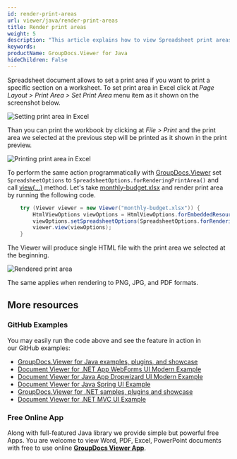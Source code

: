 ```yaml
---
id: render-print-areas
url: viewer/java/render-print-areas
title: Render print areas
weight: 5
description: "This article explains how to view Spreadsheet print areas with GroupDocs.Viewer within your Java applications."
keywords: 
productName: GroupDocs.Viewer for Java
hideChildren: False
---
```

Spreadsheet document allows to set a print area if you want to print a specific section on a worksheet. To set print area in Excel click at _Page Layout > Print Area > Set Print Area_ menu item as it shown on the screenshot below.

![Setting print area in Excel](viewer/java/images/render-print-areas/set-print-area-in-excel.png)

Than you can print the workbook by clicking at _File > Print_ and the print area we selected at the previous step will be printed as it shown in the print preview.

![Printing print area in Excel](viewer/java/images/render-print-areas/printing-print-area-in-excel.png)

To perform the same action programmatically with [GroupDocs.Viewer](https://products.groupdocs.com/viewer) set `SpreadsheetOptions` to `SpreadsheetOptions.forRenderingPrintArea()` and call [view(...)](https://apireference.groupdocs.com/viewer/java/com.groupdocs.viewer/Viewer#view(com.groupdocs.viewer.options.ViewOptions)) method. Let's take [monthly-budget.xlsx](viewer/java/sample-files/render-print-areas/monthly-budget.xlsx) and render print area by running the following code.

```java
    try (Viewer viewer = new Viewer("monthly-budget.xlsx")) {
        HtmlViewOptions viewOptions = HtmlViewOptions.forEmbeddedResources();
        viewOptions.setSpreadsheetOptions(SpreadsheetOptions.forRenderingPrintArea());
        viewer.view(viewOptions);
    }
```

The Viewer will produce single HTML file with the print area we selected at the beginning.

![Rendered print area](viewer/java/images/render-print-areas/rendered-print-area.png)

The same applies when rendering to PNG, JPG, and PDF formats.

## More resources
### GitHub Examples
You may easily run the code above and see the feature in action in our GitHub examples:
*   [GroupDocs.Viewer for Java examples, plugins, and showcase](https://github.com/groupdocs-viewer/GroupDocs.Viewer-for-Java)
*   [Document Viewer for .NET App WebForms UI Modern Example](https://github.com/groupdocs-viewer/GroupDocs.Viewer-for-.NET-WebForms)    
*   [Document Viewer for Java App Dropwizard UI Modern Example](https://github.com/groupdocs-viewer/GroupDocs.Viewer-for-Java-Dropwizard)    
*   [Document Viewer for Java Spring UI Example](https://github.com/groupdocs-viewer/GroupDocs.Viewer-for-Java-Spring)
*   [GroupDocs.Viewer for .NET samples, plugins and showcase](https://github.com/groupdocs-viewer/GroupDocs.Viewer-for-.NET)
*   [Document Viewer for .NET MVC UI Example](https://github.com/groupdocs-viewer/GroupDocs.Viewer-for-Java-MVC)     

### Free Online App
Along with full-featured Java library we provide simple but powerful free Apps.
You are welcome to view Word, PDF, Excel, PowerPoint documents with free to use online **[GroupDocs Viewer App](https://products.groupdocs.app/viewer)**.